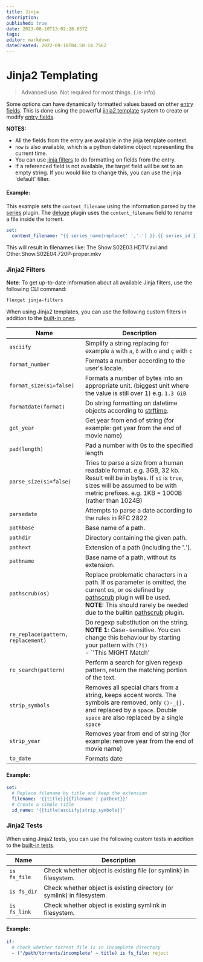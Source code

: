 ```yaml
---
title: Jinja
description: 
published: true
date: 2023-08-10T13:02:28.057Z
tags: 
editor: markdown
dateCreated: 2022-09-18T04:50:14.756Z
---
```


# Jinja2 Templating

> Advanced use. Not required for most things.
{.is-info}

Some options can have dynamically formatted values based on other [entry fields](/Entry). This is done using the powerful [jinja2 template](http://jinja.pocoo.org/docs/templates/) system to create or modify [entry fields](/Entry).

**NOTES:**

- All the fields from the entry are available in the jinja template context.
- `now` is also available, which is a python datetime object representing the current time.
- You can use [jinja filters](http://jinja.pocoo.org/docs/templates/#builtin-filters) to do formatting on fields from the entry.
- If a referenced field is not available, the target field will be set to an empty string. If you would like to change this, you can use the jinja 'default' filter.

#### Example:

This example sets the `content_filename` using the information parsed by the [series](/Plugins/series) plugin. The [deluge](/Plugins/deluge) plugin uses the `content_filename` field to rename a file inside the torrent.

```yaml
set:
  content_filename: "{{ series_name|replace(' ','.') }}.{{ series_id }}.{{ quality|upper }}{% if proper %}-proper{% endif %}"
```

This will result in filenames like: The.Show.S02E03.HDTV.avi and Other.Show.S02E04.720P-proper.mkv

### Jinja2 Filters
**Note**: To get up-to-date information about all available Jinja filters, use the following CLI command:
```bash
flexget jinja-filters
```

When using Jinja2 templates, you can use the following custom filters in addition to the [built-in ones](http://jinja.pocoo.org/docs/dev/templates/#builtin-filters).

|Name|Description|
|---|---|
|`asciify`|Simplify a string replacing for example `à` with `a`, `õ` with `o` and `ç` with `c`
|`format_number`|Formats a number according to the user's locale.
|`format_size(si=false)`| Formats a number of bytes into an appropriate unit. (biggest unit where the value is still over 1) e.g. `1.3 GiB`
|`formatdate(format)`| Do string formatting on datetime objects according to [strftime](http://strftime.org/).|
|`get_year`|Get year from end of string (for example: get year from the end of movie name)
|`pad(length)`| Pad a number with 0s to the specified length|
|`parse_size(si=false)`|Tries to parse a size from a human readable format. e.g. 3GB, 32 kb. Result will be in bytes. If `si` is `true`, sizes will be assumed to be with metric prefixes. e.g. 1KB = 1000B (rather than 1024B)|
|`parsedate`|Attempts to parse a date according to the rules in RFC 2822
|`pathbase`|Base name of a path.|
|`pathdir`| Directory containing the given path.|
|`pathext`|Extension of a path (including the '.').|
|`pathname`|Base name of a path, without its extension.|
|`pathscrub(os)`| Replace problematic characters in a path. If os parameter is omitted, the current os, or os defined by [pathscrub](/Plugins/pathscrub) plugin will be used.<br> **NOTE:** This should rarely be needed due to the builtin [pathscrub](/Plugins/pathscrub) plugin.
|`re_replace(pattern, replacement)`| Do regexp substitution on the string.<br>**NOTE 1**: Case-sensitive. You can change this behaviour by starting your pattern with `(?i)`<br>- `'This MIGHT Match'|re_replace('might', 'WON’T')`<br>- `'This MIGHT Match'|re_replace('(?i)might', 'WILL')`<br>**NOTE 2:** Captured groups can be accessed in the replacement string by using backreferences:<br>- `\\1` when enclosed with apostrophes or `\\\\1` when enclosed with quotes<br>- `\g<1>` when enclosed with either apostrophes or quotes|
|`re_search(pattern)`|Perform a search for given regexp pattern, return the matching portion of the text.
|`strip_symbols`|Removes all special chars from a string, keeps accent words. The symbols are removed, only `()-_[].` and replaced by a `space`. Double `space` are also replaced by a single `space`
|`strip_year`|Removes year from end of string (for example: remove year from the end of movie name)
|`to_date`|Formats date


#### Example:

```yaml
set:
  # Replace filename by title and keep the extension
  filename: '{{title}}{{filename | pathext}}'
  # Create a simple title
  id_name: '{{title|asciify|strip_symbols}}'
```
### Jinja2 Tests
When using Jinja2 tests, you can use the following custom tests in addition to the [built-in tests](http://jinja.pocoo.org/docs/dev/templates/#list-of-builtin-tests).

|Name|Description|
|---|---|
|`is fs_file`|Check whether object is existing file (or symlink) in filesystem.|
|`is fs_dir`|Check whether object is existing directory (or symlink) in filesystem.|
|`is fs_link`|Check whether object is existing symlink in filesystem.|
#### Example:

```YAML
if:
  # check whether torrent file is in incomplete directory
  - ('/path/torrents/incomplete' ~ title) is fs_file: reject
```
